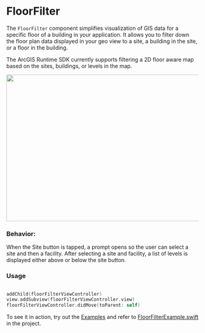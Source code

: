 #  FloorFilter

The `FloorFilter` component simplifies visualization of GIS data for a specific floor of a building in your application. It allows you to filter down the floor plan data displayed in your geo view to a site, a building in the site, or a floor in the building. 

The ArcGIS Runtime SDK currently supports filtering a 2D floor aware map based on the sites, buildings, or levels in the map.

<img src="https://user-images.githubusercontent.com/3998072/163230061-6578a899-2167-4bb1-b6a5-65651931f2c7.png" width="512" height="384">

### Behavior:

When the Site button is tapped, a prompt opens so the user can select a site and then a facility. After selecting a site and facility, a list of levels is displayed either above or below the site button.

### Usage

```swift

addChild(floorFilterViewController)
view.addSubview(floorFilterViewController.view)
floorFilterViewController.didMove(toParent: self)

```

To see it in action, try out the [Examples](../../Examples) and refer to [FloorFilterExample.swift](../../Examples/ArcGISToolkitExamples/FloorFilterExample.swift) in the project.
